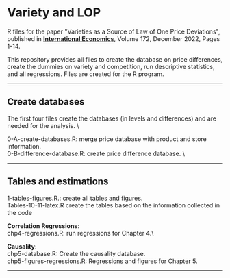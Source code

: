# Variety and LOP

R files for the paper "Varieties as a Source of Law of One Price Deviations", published in [**International Economics**](https://doi.org/10.1016/j.inteco.2022.07.001), Volume 172, December 2022, Pages 1-14.

This repository provides all files to create the database on price differences, create the dummies on variety and competition, run descriptive statistics, and all regressions. Files are created for the R program.

--------------------- 

## Create databases

The first four files create the databases (in levels and differences) and are needed for the analysis. \

0-A-create-databases.R: merge price database with product and store information.\
0-B-difference-database.R: create price difference database. \

--------------------- 

## Tables and estimations

1-tables-figures.R.: create all tables and figures. \
Tables-10-11-latex.R create the tables based on the information collected in the code 

**Correlation Regressions**: \
chp4-regressions.R: run regressions for Chapter 4.\

**Causality**: \
chp5-database.R: Create the causality database. \
chp5-figures-regressions.R: Regressions and figures for Chapter 5. 


---------------------
